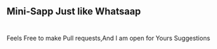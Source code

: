 ## Mini-Sapp Just like Whatsaap



#
Feels Free to make Pull requests,And I am open for Yours Suggestions
